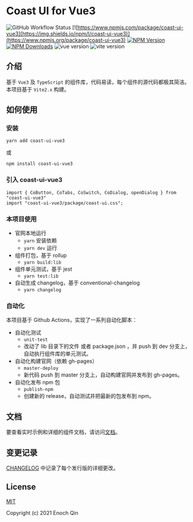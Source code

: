 # Coast UI for Vue3

![GitHub Workflow Status](https://img.shields.io/github/workflow/status/dreamqyq/coast-ui-vue3/Unit%20Test) [![https://www.npmjs.com/package/coast-ui-vue3](https://img.shields.io/npm/l/coast-ui-vue3)](https://www.npmjs.org/package/coast-ui-vue3) [![NPM Version](http://img.shields.io/npm/v/coast-ui-vue3.svg?style=flat)](https://www.npmjs.org/package/coast-ui-vue3) [![NPM Downloads](https://img.shields.io/npm/dm/coast-ui-vue3.svg?style=flat)](https://npmcharts.com/compare/coast-ui-vue3?minimal=true) ![vue version](https://img.shields.io/github/package-json/dependency-version/dreamqyq/coast-ui-vue3/vue) ![vite version](https://img.shields.io/github/package-json/dependency-version/dreamqyq/coast-ui-vue3/dev/vite)
## 介绍

基于 `Vue3` 及 `TypeScript` 的组件库，代码易读，每个组件的源代码都极其简洁。本项目基于 `Vite2.x` 构建。

## 如何使用

### 安装

```
yarn add coast-ui-vue3
```

或

```
npm install coast-ui-vue3
```

### 引入 coast-ui-vue3

```
import { CoButton, CoTabs, CoSwitch, CoDialog, openDialog } from "coast-ui-vue3"
import "coast-ui-vue3/package/coast-ui.css";
```

### 本项目使用

- 官网本地运行
  - `yarn` 安装依赖
  - `yarn dev` 运行
- 组件打包，基于 rollup
  - `yarn build:lib`
- 组件单元测试，基于 jest
  - `yarn test:lib`
- 自动生成 changelog，基于 conventional-changelog
  - `yarn changelog`

### 自动化

本项目基于 Github Actions，实现了一系列自动化脚本：
- 自动化测试
  - `unit-test`
  - 改动了 lib 目录下的文件 或者 package.json ，并 push 到 dev 分支上，自动执行组件库的单元测试。
- 自动化构建官网（依赖 gh-pages）
  - `master-deploy`
  - 新代码 push 到 master 分支上，自动构建官网并发布到 gh-pages。
- 自动化发布 npm 包
  - `publish-npm`
  - 创建新的 release，自动测试并把最新的包发布到 npm。

## 文档

要查看实时示例和详细的组件文档，请访问[文档](https://dreamqyq.github.io/coast-ui-vue3/#/)。

## 变更记录

[CHANGELOG](https://github.com/dreamqyq/coast-ui-vue3/blob/master/CHANGELOG.md) 中记录了每个发行版的详细更改。

## License

[MIT](https://opensource.org/licenses/MIT)

Copyright (c) 2021 Enoch Qin
